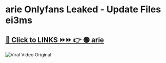 
 # arie Onlyfans Leaked - Update Files ei3ms

## <h2><a href="https://clipsfans.com/arie&ref=git">🔗 Click to LINKS ⏩⏩ 👉 🟢 arie </a></h2>

<a href="https://clipsfans.com/arie&ref=git" rel="nofollow" data-target="animated-image.originalLink"><img src="https://i.ibb.co.com/xMMVF88/686577567.gif" alt="Viral Video Original" style="max-width: 100%; display: inline-block;" data-target="animated-image.originalImage"></a>

